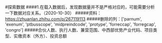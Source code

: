 #探索数据
####1.在载入数据后，发现数据量并不是严格对应的，可能需要分析一下数据对应关系。（2020-10-30）
#####资料：https://zhuanlan.zhihu.com/p/267119113
#####删除的列：['parnum', 'exenum', 'ptbusscope', 'midpreindcode', 'protype', 'forreccap', 'forregcap', 'congro']
#####合伙人数、执行人数、兼营范围、中西部优势产业代码、项目类型、实缴资本（外方）、投资总额
